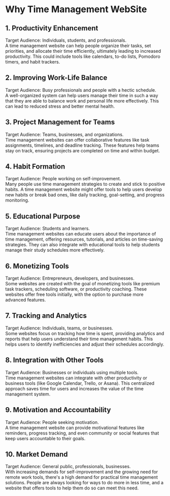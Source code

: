 # Why Time Management WebSite

<h2>1. Productivity Enhancement</h2>
Target Audience: Individuals, students, and professionals. <br>
A time management website can help people organize their tasks, set priorities, and allocate their time efficiently, ultimately leading to increased productivity. This could include tools like calendars, to-do lists, Pomodoro timers, and habit trackers.
<h2>2. Improving Work-Life Balance </h2>
Target Audience: Busy professionals and people with a hectic schedule. <br>
A well-organized system can help users manage their time in such a way that they are able to balance work and personal life more effectively. This can lead to reduced stress and better mental health.
<h2>3. Project Management for Teams </h2>
Target Audience: Teams, businesses, and organizations.<br>
Time management websites can offer collaborative features like task assignments, timelines, and deadline tracking. These features help teams stay on track, ensuring projects are completed on time and within budget.
<h2>4. Habit Formation </h2>
Target Audience: People working on self-improvement.<br>
Many people use time management strategies to create and stick to positive habits. A time management website might offer tools to help users develop new habits or break bad ones, like daily tracking, goal-setting, and progress monitoring.
<h2>5. Educational Purpose </h2>
Target Audience: Students and learners.<br>
Time management websites can educate users about the importance of time management, offering resources, tutorials, and articles on time-saving strategies. They can also integrate with educational tools to help students manage their study schedules more effectively.
<h2>6. Monetizing Tools </h2>
Target Audience: Entrepreneurs, developers, and businesses.<br>
Some websites are created with the goal of monetizing tools like premium task trackers, scheduling software, or productivity coaching. These websites offer free tools initially, with the option to purchase more advanced features.
<h2>7. Tracking and Analytics</h2>
Target Audience: Individuals, teams, or businesses.<br>
Some websites focus on tracking how time is spent, providing analytics and reports that help users understand their time management habits. This helps users to identify inefficiencies and adjust their schedules accordingly.
<h2>8. Integration with Other Tools</h2>
Target Audience: Businesses or individuals using multiple tools.<br>
Time management websites can integrate with other productivity or business tools (like Google Calendar, Trello, or Asana). This centralized approach saves time for users and increases the value of the time management system.
<h2>9. Motivation and Accountability</h2>
Target Audience: People seeking motivation.<br>
A time management website can provide motivational features like reminders, progress tracking, and even community or social features that keep users accountable to their goals.
<h2>10. Market Demand</h2>
Target Audience: General public, professionals, businesses.<br>
With increasing demands for self-improvement and the growing need for remote work tools, there's a high demand for practical time management solutions. People are always looking for ways to do more in less time, and a website that offers tools to help them do so can meet this need.
